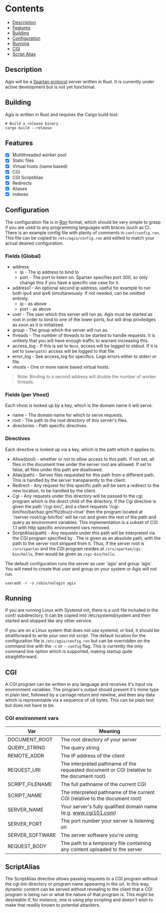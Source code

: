 Contents
========
- [Description](#description)
- [Features](#features)
- [Building](#building)
- [Configuration](#configuration)
- [Running](#running)
- [CGI](#cgi)
- [Script Alias](#script-alias)

## Description
Agis will be a [Spartan protocol](https://portal.mozz.us/spartan/spartan.mozz.us/)
server written in Rust. It is currently under active development but is not yet
functional.

## Building
Agis is written in Rust and requires the Cargo build tool.
```Sh
# Build a release binary
cargo build --release
```
## Features
- [x] Multithreaded worker pool
- [x] Static files
- [x] Virtual hosts (name based)
- [x] CGI
- [x] CGI ScriptAlias
- [x] Redirects
- [x] Aliases
- [x] indexes

## Configuration
The configuration file is in [Ron](https://github.com/ron-rs/ron) format, which
should be very simple to grasp if you are used to any programming languages with
braces (such as C). There is an example config file with plenty of comments in
`conf/config.ron`. This file can be copied to `/etc/agis/config.ron` and edited
to match your actual desired configuration.

### Fields (Global)
- address
  - ip - The ip address to bind to
  - port - The port to listen on. Spartan specifies port 300, so only change this
    if you have a specific use case for it.
- address1 - An optional second ip address, useful for example to run both ipv4
  and ipv6 simultaneously. If not needed, can be omitted entirely.
  - ip - as above
  - port - as above
- user - The user which this server will run as. Agis must be started as root in
  order to bind to one of the lower ports, but will drop priviledges as soon as
  it is initialized.
- group - The group which the server will run as.
- threads - The number of threads to be started to handle requests. It is unlikely
  that you will have enough traffic to warrant increasing this.
- access_log - If this is set to `None`, access will be logged to stdout. If it
  is set to `Some(path)` access will be logged to that file.
- error_log - See access_log for specifics. Logs errors either to stderr or file.
- vhosts - One or more name based virtual hosts.

> Note: Binding to a second address will double the number of worker threads.

### Fields (per Vhost)
Each vhost is looked up by a key, which is the domain name it will serve.
- name - The domain name for which to serve requests.
- root - The path to the root directory of this server's files.
- directories - Path specific directives.

### Directives
Each directive is looked up via a key, which is the path which it applies to.
- Allow(bool) - whether or not to allow access to this path. If not set, all files
  in the document tree under the server root are allowed. If set to false, all
  files under this path are disallowed.
- Alias(path) - Serves files requested for this path from a different path. This is
  handled by the server transparently to the client.
- Redirect - Any request for this specific path will be sent a redirect to the
  new location, to be handled by the client.
- Cgi - Any requests under this directory will be passed to the cgi program which
  is the direct child of the directory. If the Cgi directive is given the path
  '/cgi-bin/', and a client requests '/cgi-bin/foo/bar/baz.gmi?fizzbuzz=true'
  then the program located at '/server-root/cgi-bin/foo' will be run and given
  the rest of the path and query as environment variables. This implementation
  is a subset of CGI 1.1 with http specific environment vars removed.
- ScriptAlias(path) - Any requests under this path will be interpreted via the
  CGI program specified by <path>. The <path> is given as an absolute path, with
  the path to the server root stripped from it. Thus, if the server root is
  `/srv/spartan` and the CGI program resides at `/srv/spartan/cgi-bin/hello`,
  then <path> would be given as `/cgi-bin/hello`.

The default configuration runs the server as user 'agis' and group 'agis'. You
will need to create that user and group on your system or Agis will not run.
```Sh
useradd -r -s /sbin/nologin agis
```
## Running
If you are running Linux with Systemd init, there is a unit file included in
the conf/ subdirectory. It can be copied into /etc/systemd/system and then
started and stopped like any other service.

If you are on a Linux system that does not use systemd, or bsd, it should be
straitforward to write your own init script. The default location for the
configuration file is `/etc/agis/config.ron` but can be overridden on the command
line with the `-c` or `--config` flag. This is currently the only command line
option which is supported, making startup quite straightforward.

## CGI
A CGI program can be written in any language and receives it's input via
environment variables. The program's output should present it's mime type in
plain text, followed by a carriage return and newline, and then any data which
is representable via a sequence of u8 bytes. This can be plain text but does not
have to be.
### CGI environment vars
| Var | Meaning |
| --- | --- |
| DOCUMENT_ROOT | The root directory of your server |
| QUERY_STRING | The query string |
| REMOTE_ADDR | The IP address of the client |
| REQUEST_URI | The interpreted pathname of the requested document or CGI (relative to the document root) |
| SCRIPT_FILENAME | The full pathname of the current CGI |
| SCRIPT_NAME | The interpreted pathname of the current CGI (relative to the document root) |
| SERVER_NAME | Your server's fully qualified domain name (e.g. www.cgi101.com) |
| SERVER_PORT | The port number your server is listening on |
| SERVER_SOFTWARE | The server software you're using |
| REQUEST_BODY | The path to a temporary file containing any content uploaded to the server |

## ScriptAlias
The ScriptAlias directive allows passing requests to a CGI program without the
cgi-bin directory or program name appearing in the url. In this way, dynamic
content can be served without revealing to the client that a CGI program is being
run or what the nature of that program is. This might be desireable if, for instance,
one is using php scripting and doesn't wish to make that readily known to potential
attackers.
